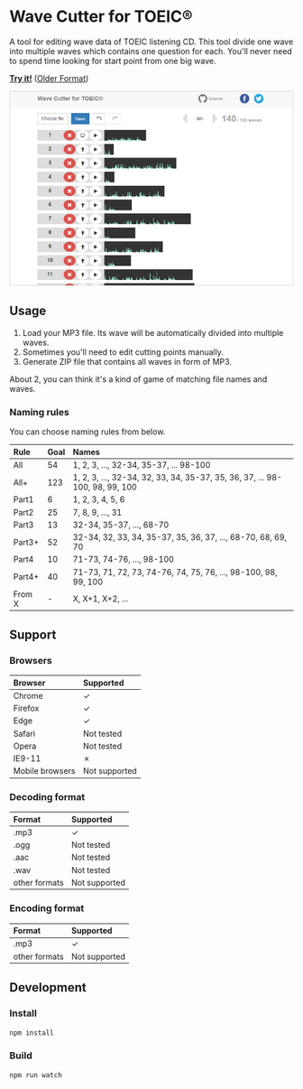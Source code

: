 # Wave Cutter for TOEIC&reg;

A tool for editing wave data of TOEIC listening CD.
This tool divide one wave into multiple waves which contains one question for each.
You'll never need to spend time looking for start point from one big wave.

**[Try it!](http://jinjor.github.io/wave-cutter-for-toeic)** ([Older Format](http://jinjor.github.io/wave-cutter-for-toeic#older-version))

<img width="600px" src="./wc4t-screen.png">


## Usage

1. Load your MP3 file. Its wave will be automatically divided into multiple waves.
2. Sometimes you'll need to edit cutting points manually.
3. Generate ZIP file that contains all waves in form of MP3.

About 2, you can think it's a kind of game of matching file names and waves.

### Naming rules

You can choose naming rules from below.

|Rule|Goal|Names|
|:--|:--|:--|
|All|54|1, 2, 3, ..., 32-34, 35-37, ... 98-100|
|All+|123|1, 2, 3, ..., 32-34, 32, 33, 34, 35-37, 35, 36, 37, ... 98-100, 98, 99, 100|
|Part1|6|1, 2, 3, 4, 5, 6|
|Part2|25|7, 8, 9, ..., 31|
|Part3|13|32-34, 35-37, ..., 68-70|
|Part3+|52|32-34, 32, 33, 34, 35-37, 35, 36, 37, ..., 68-70, 68, 69, 70|
|Part4|10|71-73, 74-76, ..., 98-100|
|Part4+|40|71-73, 71, 72, 73, 74-76, 74, 75, 76, ..., 98-100, 98, 99, 100|
|From X|-|X, X+1, X+2, ...|

## Support

### Browsers

|Browser|Supported|
|:--|:--|
|Chrome|✓|
|Firefox|✓|
|Edge|✓|
|Safari|Not tested|
|Opera|Not tested|
|IE9-11|✗|
|Mobile browsers|Not supported|

### Decoding format

|Format|Supported|
|:--|:--|
|.mp3|✓|
|.ogg|Not tested|
|.aac|Not tested|
|.wav|Not tested|
|other formats|Not supported|

### Encoding format

|Format|Supported|
|:--|:--|
|.mp3|✓|
|other formats|Not supported|

## Development

### Install

```
npm install
```

### Build

```
npm run watch
```
